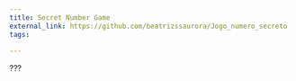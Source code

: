 ```yaml
---
title: Secret Number Game
external_link: https://github.com/beatrizssaurora/Jogo_numero_secreto
tags:
  
---
```


???

<!--more-->
